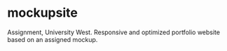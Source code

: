 # mockupsite
Assignment, University West. Responsive and optimized portfolio website based on an assigned mockup.
